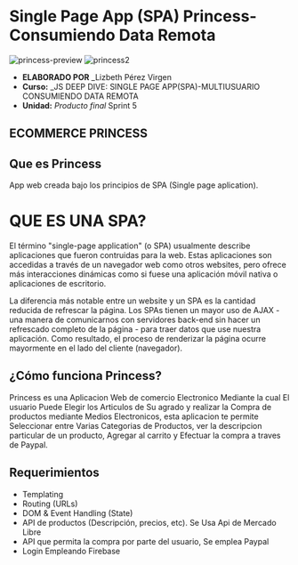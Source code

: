 # Single Page App (SPA) Princess-Consumiendo Data Remota 


![princess-preview](https://user-images.githubusercontent.com/37425706/44370779-4b9bed00-a4a1-11e8-926a-1883f709b623.png)
![princess2](https://user-images.githubusercontent.com/37425706/44370882-cebd4300-a4a1-11e8-9e0a-cee6b20031c8.png)



* **ELABORADO POR** _Lizbeth Pérez Virgen
* **Curso:** _JS DEEP DIVE: SINGLE PAGE APP(SPA)-MULTIUSUARIO CONSUMIENDO DATA REMOTA 
* **Unidad:** _Producto final_ Sprint 5

## ECOMMERCE PRINCESS

##  Que es Princess

App web  creada bajo los principios de SPA (Single page aplication).

# QUE ES UNA SPA?
El término "single-page application" (o SPA) usualmente describe aplicaciones que fueron contruidas para la web. Estas aplicaciones son accedidas a través de un navegador web como otros websites, pero ofrece más interacciones dinámicas como si fuese una aplicación móvil nativa o aplicaciones de escritorio.

La diferencia más notable entre un website y un SPA es la cantidad reducida de refrescar la página. Los SPAs tienen un mayor uso de AJAX - una manera de comunicarnos con servidores back-end sin hacer un refrescado completo de la página - para traer datos que use nuestra aplicación. Como resultado, el proceso de renderizar la página ocurre mayormente en el lado del cliente (navegador).


## ¿Cómo funciona Princess?
Princess es una Aplicacion Web de comercio Electronico Mediante la cual El usuario Puede Elegir los Articulos de Su agrado y realizar la Compra de productos mediante Medios Electronicos, esta aplicacion te permite Seleccionar entre Varias Categorias de Productos, ver la descripcion particular de un producto, Agregar al carrito y Efectuar la compra a traves de Paypal.  


## Requerimientos
  * Templating
  * Routing (URLs)
  * DOM & Event Handling (State)
  * API de productos (Descripción, precios, etc). Se Usa Api de Mercado Libre
  * API que permita la compra por parte del usuario, Se emplea Paypal
  * Login Empleando Firebase
